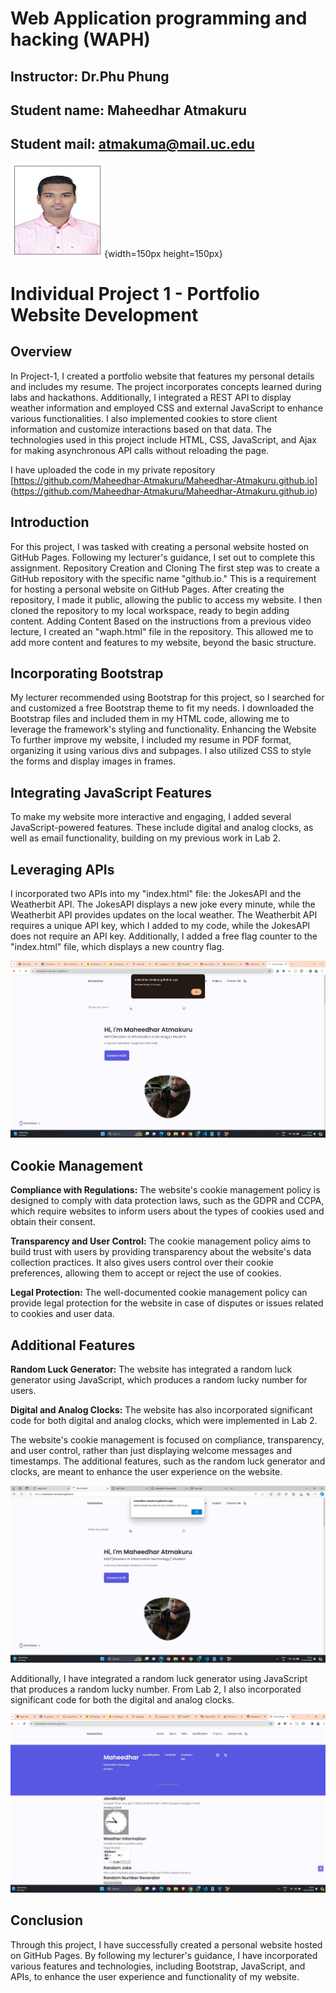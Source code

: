 # Web Application programming and hacking (WAPH)

## Instructor: Dr.Phu Phung

## Student name: Maheedhar Atmakuru

## Student mail: atmakuma@mail.uc.edu

![headshot](assets/img/Pro.jpg){width=150px height=150px}

# Individual Project 1 - Portfolio Website Development 

## Overview

In Project-1, I created a portfolio website that features my personal details and includes my resume. The project incorporates concepts learned during labs and hackathons. Additionally, I integrated a REST API to display weather information and employed CSS and external JavaScript to enhance various functionalities. I also implemented cookies to store client information and customize interactions based on that data. The technologies used in this project include HTML, CSS, JavaScript, and Ajax for making asynchronous API calls without reloading the page.

I have uploaded the code in my private repository [https://github.com/Maheedhar-Atmakuru/Maheedhar-Atmakuru.github.io] (https://github.com/Maheedhar-Atmakuru/Maheedhar-Atmakuru.github.io)

## Introduction

For this project, I was tasked with creating a personal website hosted on GitHub Pages. Following my lecturer's guidance, I set out to complete this assignment.
Repository Creation and Cloning
The first step was to create a GitHub repository with the specific name "github.io." This is a requirement for hosting a personal website on GitHub Pages. After creating the repository, I made it public, allowing the public to access my website. I then cloned the repository to my local workspace, ready to begin adding content.
Adding Content
Based on the instructions from a previous video lecture, I created an "waph.html" file in the repository. This allowed me to add more content and features to my website, beyond the basic structure.

## Incorporating Bootstrap

My lecturer recommended using Bootstrap for this project, so I searched for and customized a free Bootstrap theme to fit my needs. I downloaded the Bootstrap files and included them in my HTML code, allowing me to leverage the framework's styling and functionality.
Enhancing the Website
To further improve my website, I included my resume in PDF format, organizing it using various divs and subpages. I also utilized CSS to style the forms and display images in frames.

## Integrating JavaScript Features

To make my website more interactive and engaging, I added several JavaScript-powered features. These include digital and analog clocks, as well as email functionality, building on my previous work in Lab 2.

## Leveraging APIs

I incorporated two APIs into my "index.html" file: the JokesAPI and the Weatherbit API. The JokesAPI displays a new joke every minute, while the Weatherbit API provides updates on the local weather. The Weatherbit API requires a unique API key, which I added to my code, while the JokesAPI does not require an API key.
Additionally, I added a free flag counter to the "index.html" file, which displays a new country flag.


![Javascript alert](aboutme1.jpg)

## Cookie Management

**Compliance with Regulations:** The website's cookie management policy is designed to comply with data protection laws, such as the GDPR and CCPA, which require websites to inform users about the types of cookies used and obtain their consent.

**Transparency and User Control:** The cookie management policy aims to build trust with users by providing transparency about the website's data collection practices. It also gives users control over their cookie preferences, allowing them to accept or reject the use of cookies.

**Legal Protection:** The well-documented cookie management policy can provide legal protection for the website in case of disputes or issues related to cookies and user data.

## Additional Features

**Random Luck Generator:** The website has integrated a random luck generator using JavaScript, which produces a random lucky number for users.

**Digital and Analog Clocks:** The website has also incorporated significant code for both digital and analog clocks, which were implemented in Lab 2.


The website's cookie management is focused on compliance, transparency, and user control, rather than just displaying welcome messages and timestamps. The additional features, such as the random luck generator and clocks, are meant to enhance the user experience on the website.

![Welcome back alert using cookies](aboutme.jpg)


Additionally, I have integrated a random luck generator using JavaScript that produces a random lucky number. From Lab 2, I also incorporated significant code for both the digital and analog clocks.

![javascript](javascript.jpg)

## Conclusion

Through this project, I have successfully created a personal website hosted on GitHub Pages. By following my lecturer's guidance, I have incorporated various features and technologies, including Bootstrap, JavaScript, and APIs, to enhance the user experience and functionality of my website.
